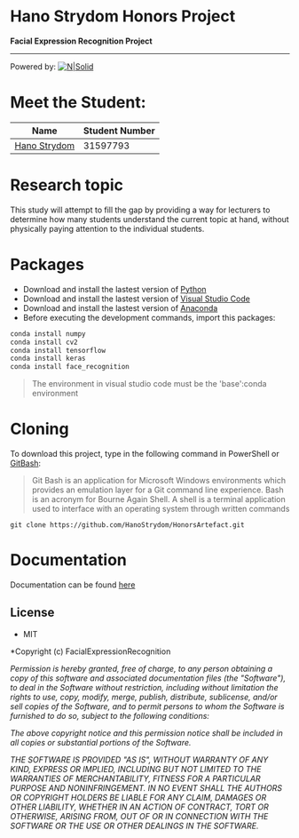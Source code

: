 # Hano Strydom Honors Project
**Facial Expression Recognition Project**
____________________________________________________________
Powered by:
[![N|Solid](https://www.python.org/static/img/python-logo.png)](https://www.python.org/)



# Meet the Student:
| Name | Student Number |
| ------ | ------ |
| [Hano Strydom] | 31597793 |


# Research topic
This study will attempt to fill the gap by providing a way for lecturers to determine how many students understand the current topic at hand, without physically paying attention to the individual students.


# Packages
- Download and install the lastest version of [Python]
- Download and install the lastest version of [Visual Studio Code]
- Download and install the lastest version of [Anaconda]
- Before executing the development commands, import this packages:
```sh
conda install numpy
conda install cv2
conda install tensorflow
conda install keras
conda install face_recognition
```
> The environment in visual studio code must be the 'base':conda environment

# Cloning
To download this project, type in the following command in PowerShell or [GitBash]: 

> Git Bash is an application for Microsoft Windows environments which provides an emulation layer for a Git command line experience. Bash is an acronym for Bourne Again Shell. A shell is a terminal application used to interface with an operating system through written commands

```
git clone https://github.com/HanoStrydom/HonorsArtefact.git
```
# Documentation
Documentation can be found [here]

## License
- MIT

*Copyright (c) FacialExpressionRecognition

*Permission is hereby granted, free of charge, to any person obtaining a copy
of this software and associated documentation files (the "Software"), to deal
in the Software without restriction, including without limitation the rights
to use, copy, modify, merge, publish, distribute, sublicense, and/or sell
copies of the Software, and to permit persons to whom the Software is
furnished to do so, subject to the following conditions:*

*The above copyright notice and this permission notice shall be included in all
copies or substantial portions of the Software.*

*THE SOFTWARE IS PROVIDED "AS IS", WITHOUT WARRANTY OF ANY KIND, EXPRESS OR
IMPLIED, INCLUDING BUT NOT LIMITED TO THE WARRANTIES OF MERCHANTABILITY,
FITNESS FOR A PARTICULAR PURPOSE AND NONINFRINGEMENT. IN NO EVENT SHALL THE
AUTHORS OR COPYRIGHT HOLDERS BE LIABLE FOR ANY CLAIM, DAMAGES OR OTHER
LIABILITY, WHETHER IN AN ACTION OF CONTRACT, TORT OR OTHERWISE, ARISING FROM,
OUT OF OR IN CONNECTION WITH THE SOFTWARE OR THE USE OR OTHER DEALINGS IN THE
SOFTWARE.*



[//]: # (These are reference links used in the body of this note and get stripped out when the markdown processor does its job. There is no need to format nicely because it shouldn't be seen.)

   [Hano Strydom]: <mailto: hanostrydom8@gmail.com>
   [GitBash]: <https://git-scm.com/downloads>
   [here]: <https://github.com/HanoStrydom/HonorsArtefact/blob/main/31597793_Scription.docx>
   [python]: <https://www.python.org/downloads/>
   [Visual Studio Code]: <https://code.visualstudio.com/download>
   [Anaconda]: <https://www.anaconda.com/>

